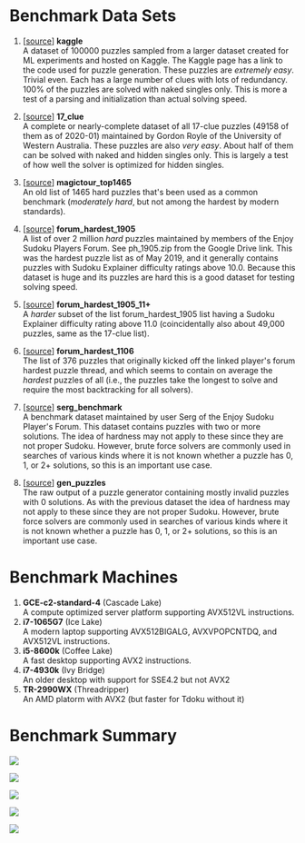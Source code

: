 
# Benchmark Data Sets

1. [[source](http://www.kaggle.com/bryanpark/sudoku)] **kaggle** \
A dataset of 100000 puzzles sampled from a larger dataset created for ML experiments and 
hosted on Kaggle. The Kaggle page has a link to the code used for puzzle generation. These
puzzles are *extremely easy*. Trivial even. Each has a large number of clues with lots of
redundancy. 100% of the puzzles are solved with naked singles only. This is  more a test
of a parsing and initialization than actual solving speed.

1. [[source](http://staffhome.ecm.uwa.edu.au/~00013890/sudokumin.php)] **17_clue** \
A complete or nearly-complete dataset of all 17-clue puzzles (49158 of them as of 2020-01)
maintained by Gordon Royle of the University of Western Australia. These puzzles are also *very
easy*. About half of them can be solved with naked and hidden singles only. This is largely a test of
how well the solver is optimized for hidden singles.
 
1. [[source](http://magictour.free.fr/sudoku.htm)] **magictour_top1465** \
An old list of 1465 hard puzzles that's been used as a common benchmark (*moderately hard*, but not among 
the hardest by modern standards).

1. [[source](http://forum.enjoysudoku.com/the-hardest-sudokus-new-thread-t6539-600.html#p277835)] **forum_hardest_1905** \
A list of over 2 million *hard* puzzles maintained by members of the Enjoy Sudoku Players Forum.
See ph_1905.zip from the Google Drive link. This was the hardest puzzle list as of May 2019, and
it generally contains puzzles with Sudoku Explainer difficulty ratings above 10.0. Because this
dataset is huge and its puzzles are hard this is a good dataset for testing solving speed. 

1. [[source](http://forum.enjoysudoku.com/the-hardest-sudokus-new-thread-t6539-600.html#p277835)] **forum_hardest_1905_11+** \
A *harder* subset of the list forum_hardest_1905 list having a Sudoku Explainer difficulty rating 
above 11.0 (coincidentally also about 49,000 puzzles, same as the 17-clue list).

1. [[source](http://forum.enjoysudoku.com/the-hardest-sudokus-new-thread-t6539.html#p65791)] **forum_hardest_1106** \
The list of 376 puzzles that originally kicked off the linked player's forum hardest puzzle thread, 
and which seems to contain on average the *hardest* puzzles of all (i.e., the puzzles take the longest
to solve and require the most backtracking for all solvers).

1. [[source](http://sites.google.com/site/sergsudoku/benchmark.zip)] **serg_benchmark** \
A benchmark dataset maintained by user Serg of the Enjoy Sudoku Player's Forum. This dataset 
contains puzzles with two or more solutions. The idea of hardness may not apply to these since
they are not proper Sudoku. However, brute force solvers are commonly used in searches of various
kinds where it is not known whether a puzzle has 0, 1, or 2+ solutions, so this is an important
use case.

1. [[source](http://www.enjoysudoku.com/gen_puzzles.zip)] **gen_puzzles** \
The raw output of a puzzle generator containing mostly invalid puzzles with 0 solutions. As
with the previous dataset the idea of hardness may not apply to these since they are not proper
Sudoku. However, brute force solvers are commonly used in searches of various kinds where it is 
not known whether a puzzle has 0, 1, or 2+ solutions, so this is an important use case.

# Benchmark Machines

1. **GCE-c2-standard-4** (Cascade Lake)\
A compute optimized server platform supporting AVX512VL instructions.
1. **i7-1065G7** (Ice Lake)\
A modern laptop supporting AVX512BIGALG, AVXVPOPCNTDQ, and AVX512VL instructions.
1. **i5-8600k** (Coffee Lake)\
A fast desktop supporting AVX2 instructions.
1. **i7-4930k** (Ivy Bridge)\
An older desktop with support for SSE4.2 but not AVX2
1. **TR-2990WX** (Threadripper)\
An AMD platorm with AVX2 (but faster for Tdoku without it)

# Benchmark Summary

![](https://docs.google.com/spreadsheets/d/e/2PACX-1vTcHtc3eI08xv5pPBsy5_c7D5oRY_0XbFuJbXaIqQNNiopueRNnbdRguq_lH45xaGYHGEiWr1voOZBy/pubchart?oid=1180131374&format=image)

![](https://docs.google.com/spreadsheets/d/e/2PACX-1vTcHtc3eI08xv5pPBsy5_c7D5oRY_0XbFuJbXaIqQNNiopueRNnbdRguq_lH45xaGYHGEiWr1voOZBy/pubchart?oid=860792693&format=image)

![](https://docs.google.com/spreadsheets/d/e/2PACX-1vTcHtc3eI08xv5pPBsy5_c7D5oRY_0XbFuJbXaIqQNNiopueRNnbdRguq_lH45xaGYHGEiWr1voOZBy/pubchart?oid=1929162374&format=image)

![](https://docs.google.com/spreadsheets/d/e/2PACX-1vTcHtc3eI08xv5pPBsy5_c7D5oRY_0XbFuJbXaIqQNNiopueRNnbdRguq_lH45xaGYHGEiWr1voOZBy/pubchart?oid=1085609822&format=image)

![](https://docs.google.com/spreadsheets/d/e/2PACX-1vTcHtc3eI08xv5pPBsy5_c7D5oRY_0XbFuJbXaIqQNNiopueRNnbdRguq_lH45xaGYHGEiWr1voOZBy/pubchart?oid=1298913250&format=image)



